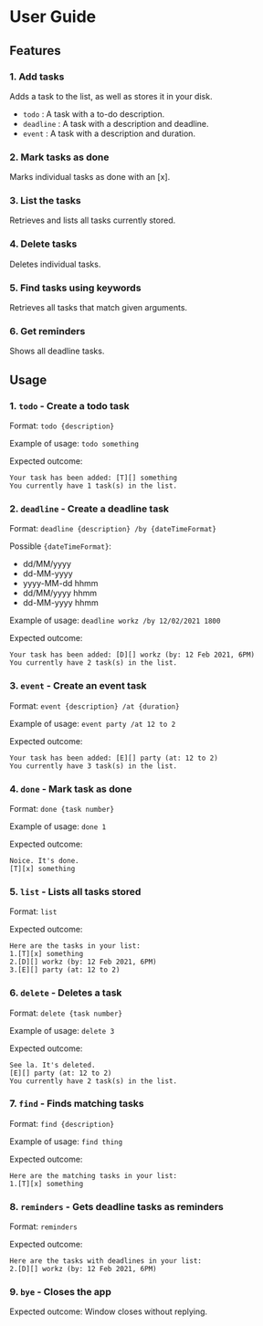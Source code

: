# User Guide

## Features 

### 1. Add tasks
Adds a task to the list, as well as stores it in your disk.
* `todo` : A task with a to-do description.
* `deadline` : A task with a description and deadline.
* `event` : A task with a description and duration.

### 2. Mark tasks as done
Marks individual tasks as done with an [x].

### 3. List the tasks
Retrieves and lists all tasks currently stored.

### 4. Delete tasks
Deletes individual tasks.

### 5. Find tasks using keywords
Retrieves all tasks that match given arguments.

### 6. Get reminders
Shows all deadline tasks.

## Usage

### 1. `todo` - Create a todo task
Format:
`todo {description}`

Example of usage:
`todo something`

Expected outcome:
```
Your task has been added: [T][] something
You currently have 1 task(s) in the list.
```

### 2. `deadline` - Create a deadline task
Format:
`deadline {description} /by {dateTimeFormat}`

Possible `{dateTimeFormat}`:
* dd/MM/yyyy
* dd-MM-yyyy
* yyyy-MM-dd hhmm
* dd/MM/yyyy hhmm
* dd-MM-yyyy hhmm

Example of usage:
`deadline workz /by 12/02/2021 1800`

Expected outcome:
```
Your task has been added: [D][] workz (by: 12 Feb 2021, 6PM)
You currently have 2 task(s) in the list.
```

### 3. `event` - Create an event task
Format:
`event {description} /at {duration}`

Example of usage:
`event party /at 12 to 2`

Expected outcome:
```
Your task has been added: [E][] party (at: 12 to 2)
You currently have 3 task(s) in the list.
```

### 4. `done` - Mark task as done
Format:
`done {task number}`

Example of usage:
`done 1`

Expected outcome:
```
Noice. It's done.
[T][x] something
```

### 5. `list` - Lists all tasks stored
Format:
`list`

Expected outcome:
```
Here are the tasks in your list:
1.[T][x] something
2.[D][] workz (by: 12 Feb 2021, 6PM)
3.[E][] party (at: 12 to 2)
```

### 6. `delete` - Deletes a task
Format:
`delete {task number}`

Example of usage:
`delete 3`

Expected outcome:
```
See la. It's deleted.
[E][] party (at: 12 to 2)
You currently have 2 task(s) in the list.
```

### 7. `find` - Finds matching tasks
Format:
`find {description}`

Example of usage:
`find thing`

Expected outcome:
```
Here are the matching tasks in your list:
1.[T][x] something
```

### 8. `reminders` - Gets deadline tasks as reminders
Format:
`reminders`

Expected outcome:
```
Here are the tasks with deadlines in your list:
2.[D][] workz (by: 12 Feb 2021, 6PM)
```

### 9. `bye` - Closes the app
Expected outcome:
Window closes without replying.